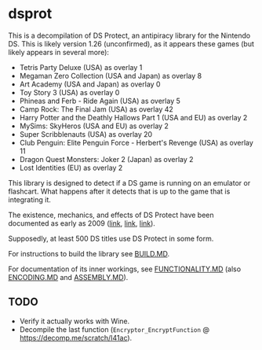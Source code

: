 # dsprot

This is a decompilation of DS Protect, an antipiracy library for the Nintendo DS. This is likely version 1.26 (unconfirmed), as it appears these games (but likely appears in several more):
- Tetris Party Deluxe (USA) as overlay 1
- Megaman Zero Collection (USA and Japan) as overlay 8
- Art Academy (USA and Japan) as overlay 0
- Toy Story 3 (USA) as overlay 0
- Phineas and Ferb - Ride Again (USA) as overlay 5
- Camp Rock: The Final Jam (USA) as overlay 42
- Harry Potter and the Deathly Hallows Part 1 (USA and EU) as overlay 2
- MySims: SkyHeros (USA and EU) as overlay 2
- Super Scribblenauts (USA) as overlay 20
- Club Penguin: Elite Penguin Force - Herbert's Revenge (USA) as overlay 11
- Dragon Quest Monsters: Joker 2 (Japan) as overlay 2
- Lost Identities (EU) as overlay 2

This library is designed to detect if a DS game is running on an emulator or flashcart. What happens after it detects that is up to the game that is integrating it.

The existence, mechanics, and effects of DS Protect have been documented as early as 2009 ([link](https://gbatemp.net/threads/seeking-help-for-anti-piracy-protection-removal.134683/post-1768816), [link](https://sourceforge.net/p/desmume/bugs/979/), [link](https://opentrackers.org/scenerules.org/html/2010_NDSr.html)).

Supposedly, at least 500 DS titles use DS Protect in some form.

For instructions to build the library see [BUILD.MD](./BUILD.MD).

For documentation of its inner workings, see [FUNCTIONALITY.MD](./doc/FUNCTIONALITY.MD) (also [ENCODING.MD](./doc/ENCODING.MD) and [ASSEMBLY.MD](./doc/ASSEMBLY.MD)).

## TODO

- Verify it actually works with Wine.
- Decompile the last function (`Encryptor_EncryptFunction` @ https://decomp.me/scratch/I41ac).
